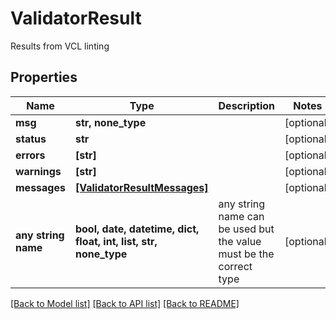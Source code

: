 # ValidatorResult

Results from VCL linting

## Properties
Name | Type | Description | Notes
------------ | ------------- | ------------- | -------------
**msg** | **str, none_type** |  | [optional] 
**status** | **str** |  | [optional] 
**errors** | **[str]** |  | [optional] 
**warnings** | **[str]** |  | [optional] 
**messages** | [**[ValidatorResultMessages]**](ValidatorResultMessages.md) |  | [optional] 
**any string name** | **bool, date, datetime, dict, float, int, list, str, none_type** | any string name can be used but the value must be the correct type | [optional]

[[Back to Model list]](../README.md#documentation-for-models) [[Back to API list]](../README.md#documentation-for-api-endpoints) [[Back to README]](../README.md)


